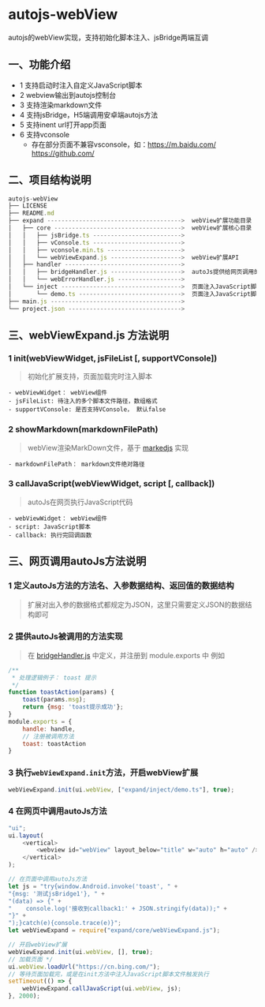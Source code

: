 # autojs-webView
autojs的webView实现，支持初始化脚本注入、jsBridge两端互调

## 一、功能介绍
-   1 支持启动时注入自定义JavaScript脚本
-   2 webview输出到autojs控制台
-   3 支持渲染markdown文件
-   4 支持jsBridge，H5端调用安卓端autojs方法
-   5 支持inent url打开app页面
-   6 支持vconsole
    * 存在部分页面不兼容vsconsole，如：https://m.baidu.com/  https://github.com/

## 二、项目结构说明
```javascript
autojs-webView
├── LICENSE
├── README.md
├── expand -------------------------------------->  webView扩展功能目录
│   ├── core ------------------------------------>  webView扩展核心目录
│   │   ├── jsBridge.ts ------------------------->  
│   │   ├── vConsole.ts ------------------------->  
│   │   ├── vconsole.min.ts --------------------->  
│   │   └── webViewExpand.js -------------------->  webView扩展API
│   ├── handler --------------------------------->  
│   │   ├── bridgeHandler.js -------------------->  autoJs提供给网页调用的方法
│   │   └── webErrorHandler.js ------------------>  
│   └── inject ---------------------------------->  页面注入JavaScript脚本文件
│       └── demo.ts ----------------------------->  页面注入JavaScript脚本例子
├── main.js ------------------------------------->  
└── project.json -------------------------------->  
```    

## 三、webViewExpand.js 方法说明
### 1 init(webViewWidget, jsFileList [, supportVConsole])
> 初始化扩展支持，页面加载完时注入脚本

    - webViewWidget： webView组件
    - jsFileList: 待注入的多个脚本文件路径，数组格式
    - supportVConsole: 是否支持VConsole， 默认false

### 2 showMarkdown(markdownFilePath)
> webView渲染MarkDown文件，基于 [markedjs](https://github.com/markedjs/marked) 实现

    - markdownFilePath： markdown文件绝对路径

### 3 callJavaScript(webViewWidget, script [, callback])
> autoJs在网页执行JavaScript代码

    - webViewWidget： webView组件
    - script: JavaScript脚本
    - callback: 执行完回调函数


## 三、网页调用autoJs方法说明
### 1 定义autoJs方法的方法名、入参数据结构、返回值的数据结构
> 扩展对出入参的数据格式都规定为JSON，这里只需要定义JSON的数据结构即可

### 2 提供autoJs被调用的方法实现
> 在 [bridgeHandler.js](expand/handler/bridgeHandler.js) 中定义，并注册到 module.exports 中
例如
```javascript
/**
 * 处理逻辑例子： toast 提示
 */
function toastAction(params) {
    toast(params.msg);
    return {msg: 'toast提示成功'};
}
module.exports = {
    handle: handle,
    // 注册被调用方法
    toast: toastAction
}
```
### 3 执行```webViewExpand.init```方法，开启webView扩展
```javascript
webViewExpand.init(ui.webView, ["expand/inject/demo.ts"], true);
```

### 4 在网页中调用autoJs方法
```javascript
"ui";
ui.layout(
    <vertical>
        <webview id="webView" layout_below="title" w="auto" h="auto" />
    </vertical>
);

// 在页面中调用autoJs方法
let js = "try{window.Android.invoke('toast', " + 
"{msg: '测试jsBridge1'}, " +
"(data) => {" +
"    console.log('接收到callback1:' + JSON.stringify(data));" +
"}" +
");}catch(e){console.trace(e)}";
let webViewExpand = require("expand/core/webViewExpand.js");

// 开启webView扩展
webViewExpand.init(ui.webView, [], true);
// 加载页面 */
ui.webView.loadUrl("https://cn.bing.com/");
// 等待页面加载完，或是在init方法中注入JavaScript脚本文件触发执行
setTimeout(() => {
    webViewExpand.callJavaScript(ui.webView, js);
}, 2000);
````